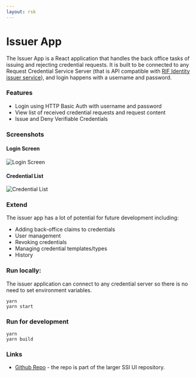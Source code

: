 ```yaml
---
layout: rsk
---
```


# Issuer App

The Issuer App is a React application that handles the back office tasks of issuing and rejecting credential requests. It is built to be connected to any Request Credential Service Server (that is API compatible with [RIF Identity issuer service](../../services)), and login happens with a username and password.

### Features

- Login using HTTP Basic Auth with username and password
- View list of received credential requests and request content
- Issue and Deny Verifiable Credentials

### Screenshots

#### Login Screen

![Login Screen](../../../assets/img/ssi/applications/issuer-app/sign-in.jpg)

#### Credential List

![Credential List](../../../assets/img/ssi/applications/issuer-app/credential-list.jpg)

### Extend

The issuer app has a lot of potential for future development including:
- Adding back-office claims to credentials
- User management
- Revoking credentials
- Managing credential templates/types
- History

### Run locally:

The issuer application can connect to any credential server so there is no need to set environment variables. 

```
yarn
yarn start
```

### Run for development

```
yarn
yarn build
```

### Links

- [Github Repo](https://github.com/rsksmart/rif-identity-ui/tree/develop/apps/issuer-app) - the repo is part of the larger SSI UI repository.
